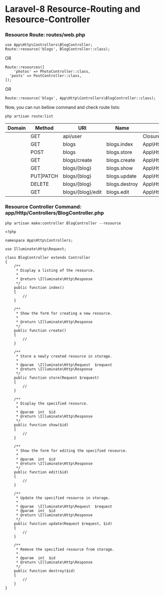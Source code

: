 # Laravel-8 Resource-Routing and Resource-Controller

### Resource Route: routes/web.php

```
use App\Http\Controllers\BlogController;
Route::resource('blogs', BlogController::class);
```
OR
```
Route::resources([
	'photos' => PhotoController::class,
  'posts' => PostController::class,
]);
```
OR

```
Route::resource('blogs', App\Http\Controllers\BlogController::class);
```
Now, you can run bellow command and check route lists:

```
php artisan route:list
```

Domain | Method | URI | Name | Action | Middleware 
--- | --- | --- | --- |--- |--- |
| | GET | api\/user | | Closure | api,auth:api
| | GET | blogs | blogs.index | App\Http\Controllers\BlogController@index | api,auth:api
| | POST | blogs | blogs.store | App\Http\Controllers\BlogController@store | web
| | GET | blogs/create | blogs.create | App\Http\Controllers\BlogController@create | web
| | GET | blogs/{blog} | blogs.show | App\Http\Controllers\BlogController@show | web
| | PUT\|PATCH | blogs/{blog} | blogs.update | App\Http\Controllers\BlogController@update | web
| | DELETE | blogs/{blog} | blogs.destroy | App\Http\Controllers\BlogController@destroy | web
| | GET | blogs/{blog}/edit | blogs.edit | App\Http\Controllers\BlogController@edit | web

### Resource Controller Command: app/Http/Controllers/BlogController.php
```
php artisan make:controller BlogController --resource
```

```
<?php

namespace App\Http\Controllers;

use Illuminate\Http\Request;

class BlogController extends Controller
{
    /**
     * Display a listing of the resource.
     *
     * @return \Illuminate\Http\Response
     */
    public function index()
    {
        //
    }

    /**
     * Show the form for creating a new resource.
     *
     * @return \Illuminate\Http\Response
     */
    public function create()
    {
        //
    }

    /**
     * Store a newly created resource in storage.
     *
     * @param  \Illuminate\Http\Request  $request
     * @return \Illuminate\Http\Response
     */
    public function store(Request $request)
    {
        //
    }

    /**
     * Display the specified resource.
     *
     * @param  int  $id
     * @return \Illuminate\Http\Response
     */
    public function show($id)
    {
        //
    }

    /**
     * Show the form for editing the specified resource.
     *
     * @param  int  $id
     * @return \Illuminate\Http\Response
     */
    public function edit($id)
    {
        //
    }

    /**
     * Update the specified resource in storage.
     *
     * @param  \Illuminate\Http\Request  $request
     * @param  int  $id
     * @return \Illuminate\Http\Response
     */
    public function update(Request $request, $id)
    {
        //
    }

    /**
     * Remove the specified resource from storage.
     *
     * @param  int  $id
     * @return \Illuminate\Http\Response
     */
    public function destroy($id)
    {
        //
    }
}
```
